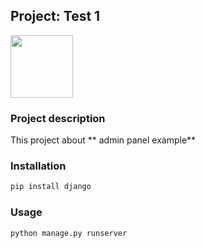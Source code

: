## Project: Test 1

<img src="https://www.djangoproject.com/m/img/logos/django-logo-negative.png" width="100">

### Project description

This project about ** admin panel example**

### Installation

```bash
pip install django
```

### Usage

```bash
python manage.py runserver
```